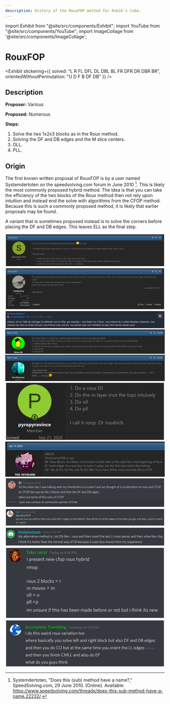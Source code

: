 ```yaml
---
description: History of the RouxFOP method for Rubik's Cube.
---
```


import Exhibit from "@site/src/components/Exhibit";
import YouTube from "@site/src/components/YouTube";
import ImageCollage from '@site/src/components/ImageCollage';

# RouxFOP

<Exhibit
stickering={{
    solved: "L R FL DFL DL DBL BL FR DFR DR DBR BR",
    orientedWithoutPermutation: "U D F B DF DB"
  }}
/>

## Description

**Proposer:** Various

**Proposed:** Numerous

**Steps:**

1. Solve the two 1x2x3 blocks as in the Roux method.
2. Solving the DF and DB edges and the M slice centers.
3. OLL.
4. PLL.

## Origin

The first known written proposal of RouxFOP is by a user named Systemdertoten on the speedsolving.com forum in June 2010 [^1]. This is likely the most commonly proposed hybrid method. The idea is that you can take the efficiency of the two blocks of the Roux method then not rely upon intuition and instead end the solve with algorithms from the CFOP method. Because this is such a commonly proposed method, it is likely that earlier proposals may be found.

A variant that is sometimes proposed instead is to solve the corners before placing the DF and DB edges. This leaves ELL as the final step.

![](img/RouxFOP/Proposal1.png)
![](img/RouxFOP/Proposal2.png)
![](img/RouxFOP/Proposal3.png)
![](img/RouxFOP/Proposal4.png)
![](img/RouxFOP/Proposal5.png)
![](img/RouxFOP/Proposal6.png)
![](img/RouxFOP/Proposal7.png)
![](img/RouxFOP/Proposal8.png)
![](img/RouxFOP/Proposal9.png)
![](img/RouxFOP/Proposal10.png)
![](img/RouxFOP/Proposal11.png)
![](img/RouxFOP/Proposal12.png)

[^1]: Systemdertoten, "Does this (sub) method have a name?," SpeedSolving.com, 29 June 2010. [Online]. Available: https://www.speedsolving.com/threads/does-this-sub-method-have-a-name.22232/.